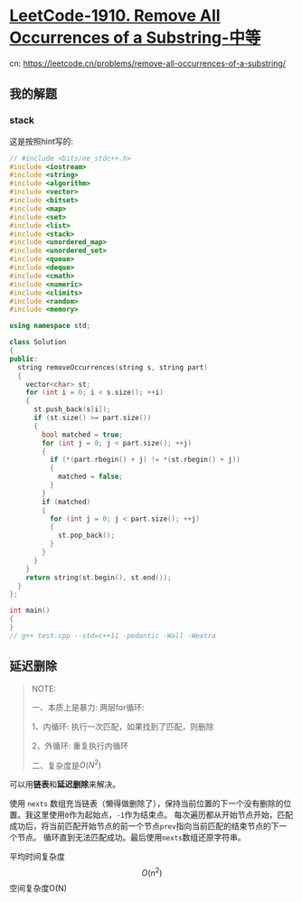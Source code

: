 # [LeetCode-1910. Remove All Occurrences of a Substring-中等](https://leetcode.com/problems/remove-all-occurrences-of-a-substring/)

cn: https://leetcode.cn/problems/remove-all-occurrences-of-a-substring/



## 我的解题

### stack

这是按照hint写的:

```c++
// #include <bits/ne_stdc++.h>
#include <iostream>
#include <string>
#include <algorithm>
#include <vector>
#include <bitset>
#include <map>
#include <set>
#include <list>
#include <stack>
#include <unordered_map>
#include <unordered_set>
#include <queue>
#include <deque>
#include <cmath>
#include <numeric>
#include <climits>
#include <random>
#include <memory>

using namespace std;

class Solution
{
public:
  string removeOccurrences(string s, string part)
  {
    vector<char> st;
    for (int i = 0; i < s.size(); ++i)
    {
      st.push_back(s[i]);
      if (st.size() >= part.size())
      {
        bool matched = true;
        for (int j = 0; j < part.size(); ++j)
        {
          if (*(part.rbegin() + j) != *(st.rbegin() + j))
          {
            matched = false;
          }
        }
        if (matched)
        {
          for (int j = 0; j < part.size(); ++j)
          {
            st.pop_back();
          }
        }
      }
    }
    return string(st.begin(), st.end());
  }
};

int main()
{
}
// g++ test.cpp --std=c++11 -pedantic -Wall -Wextra

```



## 延迟删除

> NOTE:
>
> 一、本质上是暴力: 两层for循环:
>
> 1、内循环: 执行一次匹配，如果找到了匹配，则删除
>
> 2、外循环: 重复执行内循环
>
> 二、复杂度是$O(N^2)$
>
> 

可以用**链表**和**延迟删除**来解决。

使用 `nexts` 数组充当链表（懒得做删除了），保持当前位置的下一个没有删除的位置。我这里使用`0`作为起始点，`-1`作为结束点。 每次遍历都从开始节点开始，匹配成功后，将当前匹配开始节点的前一个节点`prev`指向当前匹配的结束节点的下一个节点。 循环直到无法匹配成功。最后使用`nexts`数组还原字符串。

平均时间复杂度$$O(n^2)$$ 空间复杂度O(N)

